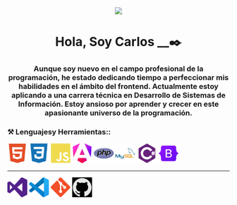 <div id="header" align="center">
  <img src="https://media.giphy.com/media/v1.Y2lkPTc5MGI3NjExaGN1YWJ6bDV1c3RnOWt4OXY3OHA0cmZ0cTcweTRhODZxamZ4ODRhdiZlcD12MV9pbnRlcm5hbF9naWZfYnlfaWQmY3Q9Zw/VTtANKl0beDFQRLDTh/giphy.gif" width="200">
  <h1>Hola, Soy Carlos __✒️</h1>
  <h3>Aunque soy nuevo en el campo profesional de la programación, he estado dedicando tiempo a perfeccionar mis habilidades en el ámbito del frontend. Actualmente estoy aplicando a una carrera técnica en Desarrollo de Sistemas de Información. Estoy ansioso por aprender y crecer en este apasionante universo de la programación. </h3>
</div>
<div  align="left">
  <h3>⚒ Lenguajesy Herramientas::</h3>
  
  <img src="https://github.com/devicons/devicon/blob/master/icons/html5/html5-plain.svg" title="HTML5" alt="HTML5" width="45" height="45">
  <img src="https://github.com/devicons/devicon/blob/master/icons/css3/css3-plain.svg" title="CSS3" alt="CSS3" width="45" height="45">
  <img src="https://github.com/devicons/devicon/blob/master/icons/javascript/javascript-plain.svg" title="JavaScript" alt="JavaScript" width="45" height="45">
  <img src="https://github.com/devicons/devicon/blob/master/icons/angular/angular-original.svg" title="angular" alt="angular" width="45" height="45">
  <img src="https://github.com/devicons/devicon/blob/master/icons/php/php-original.svg" title="PHP" alt="PHP" width="45" height="45">
  <img src="https://github.com/devicons/devicon/blob/master/icons/mysql/mysql-original-wordmark.svg" title="mysql" alt="mysql" width="45" height="45">
  <img src="https://github.com/devicons/devicon/blob/master/icons/csharp/csharp-plain.svg" title="csharp" alt="csharp" width="45" height="45">
  <img src="https://github.com/devicons/devicon/blob/master/icons/bootstrap/bootstrap-original.svg" title="csharp" alt="csharp" width="45" height="45"><hr>

  <img src="https://github.com/devicons/devicon/blob/master/icons/visualstudio/visualstudio-plain.svg" title="VisualStudio" alt="VisualStudio" width="45" height="45">
  <img src="https://github.com/devicons/devicon/blob/master/icons/vscode/vscode-original.svg" title="VSCode" alt="VSCode" width="45" height="45">
  <img src="https://github.com/devicons/devicon/blob/master/icons/git/git-original.svg" title="git" alt="git" width="45" height="45">
  <img src="https://github.com/devicons/devicon/blob/master/icons/github/github-original.svg" title="github" alt="github" width="45" height="45" style="filter: invert(100%);">

  
  
</div>
